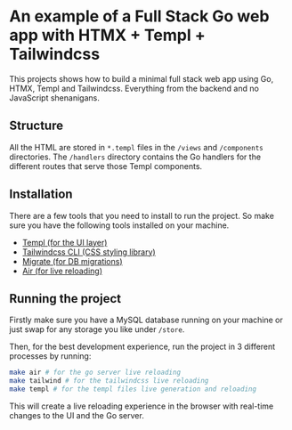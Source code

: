 # An example of a Full Stack Go web app with HTMX + Templ + Tailwindcss

This projects shows how to build a minimal full stack web app using Go, HTMX, Templ and Tailwindcss.
Everything from the backend and no JavaScript shenanigans.

## Structure

All the HTML are stored in `*.templ` files in the `/views` and `/components` directories.
The `/handlers` directory contains the Go handlers for the different routes that serve those Templ components.

## Installation

There are a few tools that you need to install to run the project.
So make sure you have the following tools installed on your machine.

- [Templ (for the UI layer)](https://templ.guide/quick-start/installation)
- [Tailwindcss CLI (CSS styling library)](https://tailwindcss.com/docs/installation)
- [Migrate (for DB migrations)](https://github.com/golang-migrate/migrate/tree/v4.17.0/cmd/migrate)
- [Air (for live reloading)](https://github.com/cosmtrek/air)

## Running the project

Firstly make sure you have a MySQL database running on your machine or just swap for any storage you like under `/store`.

Then, for the best development experience, run the project in 3 different processes by running:
```bash
make air # for the go server live reloading
make tailwind # for the tailwindcss live reloading
make templ # for the templ files live generation and reloading
```

This will create a live reloading experience in the browser with real-time changes to the UI and the Go server.